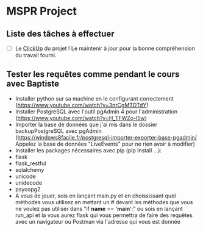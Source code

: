 # MSPR Project
## Liste des tâches à effectuer

- [ ] Le [ClickUp](https://app.clickup.com/9003116160/v/l/t/9003116160) du projet ! Le maintenir à jour pour la bonne compréhension du travail fourni.


## Tester les requêtes comme pendant le cours avec Baptiste

- Installer python sur sa machine en le configurant correctement (https://www.youtube.com/watch?v=3nrCgMTDTdY)
- Installer PostgreSQL avec l'outil pgAdmin 4 pour l'administration (https://www.youtube.com/watch?v=H_TFWZo-I5w)
- Importer la base de données que j'ai mis dans le dossier backupPostgreSQL avec pgAdmin (https://windows8facile.fr/postgresql-importer-exporter-base-pgadmin/ Appelez la base de données "LiveEvents" pour ne rien avoir à modifier)
- Installer les packages nécessaires avec pip (pip install ...):
 - flask
 - flask_restful
 - sqlalchemy
 - unicode
 - unidecode
 - psycopg2
- A vous de jouer, sois en lançant main.py et en choississant quel méthodes vous utilisez en mettant un # devant les méthodes que vous ne voulez pas utiliser dans "if __name__ == '__main__':" ou sois en lançant run_api et la vous aurez flask qui vous permettra de faire des requêtes avec un navigateur ou Postman via l'adresse qui vous est donnée